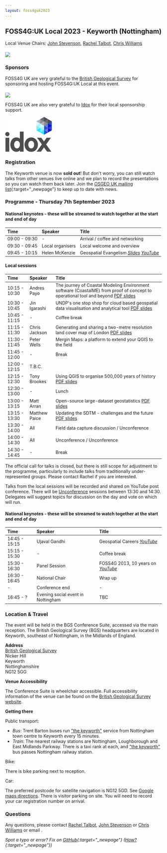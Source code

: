 ```yaml
---
layout: foss4guk2023
---
```



## FOSS4G:UK Local 2023 - Keyworth (Nottingham)

Local Venue Chairs: [John Stevenson](mailto:jostev@bgs.ac.uk), [Rachel Talbot](mailto:rtalbot@bgs.ac.uk), [Chris Williams](mailto:chrwil@bgs.ac.uk)

<img src="https://www.bgs.ac.uk/wp-content/uploads/2020/09/P786623-960x640.jpg" width="600" align="middle">


### Sponsors

FOSS4G UK are very grateful to the [British Geological Survey](https://www.bgs.ac.uk/) for sponsoring and hosting FOSS4G:UK Local at this event.

[<img src="https://www.bgs.ac.uk/wp-content/uploads/2022/08/BGS-Logo-Pos-RGB.svg" width="225" align="middle">](https://www.bgs.ac.uk/)

FOSS4G UK are also very grateful to [Idox](https://www.idoxgroup.com/) for their local sponsorship support.

[<img src="images/Idox_Logo_CMYK.jpg" width="150" align="middle">](https://www.idoxgroup.com/)

### Registration

The Keyworth venue is now **sold out**!  But don't worry, you can still watch talks from other venues live online and we plan to record the presentations so you can watch them back later.  Join the [OSGEO UK mailing list](https://lists.osgeo.org/mailman/listinfo/uk){:target="_newpage"} to keep up to date with news. 

### Programme - Thursday 7th September 2023

#### National keynotes - these will be streamed to watch together at the start and end of day

Time | Speaker| Title|
:-----|:-----|:-----
09:00 - 09:30|-|Arrival / coffee and networking
09:30 - 09:45|Local organisers|Local welcome and overview
09:45 - 10:15|Helen McKenzie|Geospatial Evangelism *[Slides](https://docs.google.com/presentation/d/1gM5Yg-Z4i_zLo9ae1bPUJtxPd6TLC9r74N6x7K19nd4/edit?usp=sharing) [YouTube](https://youtube.com/live/HWmgegypNBQ?feature=share)*


#### Local sessions

Time | Speaker| Title|
:-----|:-----|:-----
10:15 - 10:30|Andres Payo|The journey of Coastal Modeling Environment software (CoastalME) from proof of concept to operational tool and beyond [PDF slides](presentations/Keyworth_AndresPayoSlides.pdf)
10:30 - 10:45|Jin Igarashi|UNDP's one stop shop for cloud based geospatial data visualisation and analytical tool [PDF slides](presentations/Keyworth_JinIgarashiSlides.pdf)
10:45 - 11:15|-|Coffee break
11:15 - 11:30|Chris Jackson|Generating and sharing a two-metre resolution land cover map of London [PDF slides](presentations/Keyworth_ChrisJacksonSlides.pdf)
11:30 - 11:45|Peter Wells|Mergin Maps: a platform to extend your QGIS to the field
11:45 - 12:00|-|Break
12:00 - 12:15|T.B.C.|
12:15 - 12:30|Tony Brookes|Using QGIS to organise 500,000 years of history [PDF slides](presentations/Keyworth_TonyBrookesSlides.pdf)
12:30 - 13:00|-|Lunch
13:00 - 13:15|Matt Arran|Open-source large-dataset geostatistics [PDF slides](presentations/Keyworth_MattArranSlides.pdf)
13:15 - 13:30|Matthew Paice|Updating the SDTM - challenges and the future [PDF slides](presentations/Keyworth_MatthewPaiceSlides.pdf)
13:30 - 14:00|All|Field data capture discussion / Unconference
14:00 - 14:30|All|Unconference / Unconference
14:30 - 14:45|-|Break

The official call for talks is closed, but there is still scope for adjustment to the programme, particularly to include talks from traditionally under-represented groups.  Please contact Rachel if you are interested.

Talks from the local sessions will be recorded and shared on YouTube post conference.
There will be [Unconference](http://unconference.net/unconferencing-how-to-prepare-to-attend-an-unconference-2/) sessions between 13:30 and 14:30. Delegates will suggest topics for discussion on the day and vote on which will run.

#### National keynotes - these will be streamed to watch together at the start and end of day

Time | Speaker| Title|
:-----|:-----|:-----
14:45 - 15:15|Ujaval Gandhi|Geospatial Careers *[YouTube](https://youtube.com/live/vE9RQBUWWUE?feature=share)*
15:15 - 15:30|-|Coffee break
15:30 - 16:30|Panel Session|FOSS4G 2013, 10 years on *[YouTube](https://youtube.com/live/2UReJqFle_Y?feature=share)*
16:30 - 16:45|National Chair|Wrap up
-|Conference end|-
16:45 - ?|Evening social event in Nottingham|TBC

### Location & Travel

The event will be held in the BGS Conference Suite, accessed via the main reception. The British Geological Survey (BGS) headquarters are located in Keyworth, southeast of Nottingham, in the Midlands of England.

**Address**<br>
[British Geological Survey](https://www.openstreetmap.org/way/244466711#map=19/52.87877/-1.07860)<br>
Nicker Hill<br>
Keyworth<br>
Nottinghamshire<br>
NG12 5GG<br>

**Venue Accessibility**

The Conference Suite is wheelchair accessible. 
Full accessibility information of the venue can be found on the [British Geological Survey website](https://www.bgs.ac.uk/about-bgs/services/conference-facilities/?viewFullSite=yes). 

**Getting there**

Public transport:

+ *Bus*: Trent Barton buses run ["the keyworth"](https://www.trentbarton.co.uk/services/keyworth) service from Nottingham town centre to Keyworth every 15 minutes.
+ *Train*: The nearest railway stations are Nottingham, Loughborough and East Midlands Parkway.  There is a taxi rank at each, and ["the keyworth"](https://www.trentbarton.co.uk/services/keyworth) bus passes Nottingham railway station.

Bike:

There is bike parking next to reception.

Car:

The preferred postcode for satellite navigation is NG12 5GD.  See [Google maps directions](https://www.google.com/maps/dir//NG12+5GD,+Nicker+Hill,+Keyworth,+Nottingham/@52.879317,-1.0820298,17z/data=!4m8!4m7!1m0!1m5!1m1!1s0x4879c4b073bb09fb:0x31e767532086c11d!2m2!1d-1.081564!2d52.8795395). There is visitor parking on site.  You will need to record your car registration number on arrival.


### Questions

Any questions, please contact [Rachel Talbot](mailto:rtalbot@bgs.ac.uk), [John Stevenson](mailto:jostev@bgs.ac.uk) or [Chris Williams](mailto:chrwil@bgs.ac.uk) or email <span class="osgeoemail"></span>.

*Spot a typo or error? Fix on [GitHub](https://github.com/osgeouk/website/blob/gh-pages/foss4guklocal2023/keyworth.md){:target="_newpage"} ([How?](https://uk.osgeo.org/editing-on-github){:target="_newpage"})*

<!-- Jonny Huck Email Obfuscator -->
<!-- Simply add...  <span class="osgeoemail"></span>  ...wherever you would like the email link to appear -->
<script>
    let spans = document.getElementsByClassName('osgeoemail');
    for (let i = 0; i < spans.length; i++){
        spans[i].innerHTML = Tea.decrypt("TaP7QMCgFhScZikfQl5S2WfHPdfSh44LhvA4yCJITheD063TvlsEuDlGFtNkE+SCMIKiymkA/88=", "foss4g");
    }
</script>
